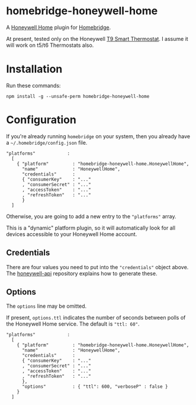 # homebridge-honeywell-home
A [Honeywell Home](https://honeywellhome.com) plugin for [Homebridge](https://homebridge.io/).

At present,
tested only on the Honeywell [T9 Smart Thermostat](https://t9.honeywellhome.com/). I assume it will work on t5/t6 Thermostats also.

# Installation
Run these commands:

    npm install -g --unsafe-perm homebridge-honeywell-home

# Configuration
If you're already running `homebridge` on your system,
then you already have a `~/.homebridge/config.json` file.


    "platforms"            :
      [
        { "platform"         : "homebridge-honeywell-home.HoneywellHome",
          "name"             : "HoneywellHome",
          "credentials"      :
          { "consumerKey"    : "..."
          , "consumerSecret" : "..."
          , "accessToken"    : "..."
          , "refreshToken"   : "..."
          }
      ]


Otherwise,
you are going to add a new entry to the `"platforms"` array.

This is a "dynamic" platform plugin,
so it will automatically look for all devices accessible to your Honeywell Home account.

## Credentials
There are four values you need to put into the `"credentials"` object above.
The [honeywell-api](https://github.com/d0n4v4nb3ck3r/honeywell-api) repository explains how to generate these.

## Options
The `options` line may be omitted.

If present, `options.ttl` indicates the number of seconds between polls of the Honeywell Home service.
The default is `"ttl: 60"`.



    "platforms"            :
      [
        { "platform"         : "homebridge-honeywell-home.HoneywellHome",
          "name"             : "HoneywellHome",
          "credentials"      :
          { "consumerKey"    : "..."
          , "consumerSecret" : "..."
          , "accessToken"    : "..."
          , "refreshToken"   : "..."
          },
          "options"          : { "ttl": 600, "verboseP" : false }
        }
      ]
